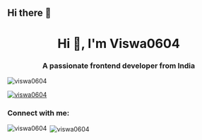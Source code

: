 ## Hi there 👋

<h1 align="center">Hi 👋, I'm Viswa0604</h1>
<h3 align="center">A passionate frontend developer from India</h3>

<p align="left"> <img src="https://komarev.com/ghpvc/?username=viswa0604&label=Profile%20views&color=0e75b6&style=flat" alt="viswa0604" /> </p>

<p align="left"> <a href="https://github.com/ryo-ma/github-profile-trophy"><img src="https://github-profile-trophy.vercel.app/?username=viswa0604" alt="viswa0604" /></a> </p>

<h3 align="left">Connect with me:</h3>
<p align="left">
</p>

<p><img align="left" src="https://github-readme-stats.vercel.app/api/top-langs?username=viswa0604&show_icons=true&locale=en&layout=compact" alt="viswa0604" /></p>

<p>&nbsp;<img align="center" src="https://github-readme-stats.vercel.app/api?username=viswa0604&show_icons=true&locale=en" alt="viswa0604" /></p>

